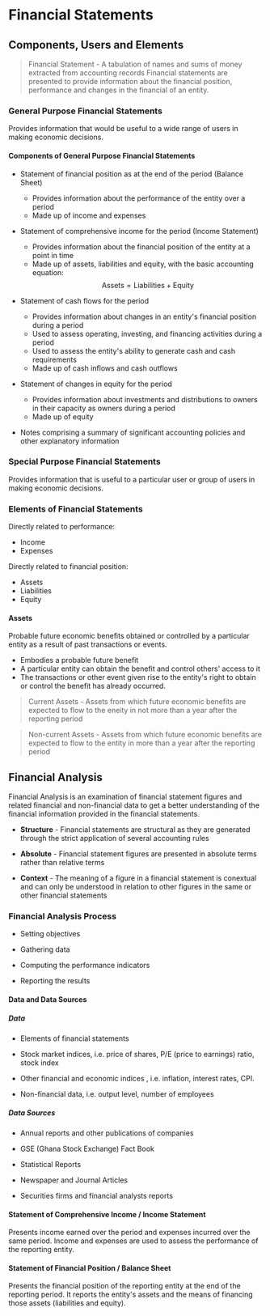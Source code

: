# Financial Statements

## Components, Users and Elements

> Financial Statement - A tabulation of names and sums of money extracted from accounting records
> Financial statements are presented to provide information about the financial position, performance and changes in the financial of an entity.

### General Purpose Financial Statements

Provides information that would be useful to a wide range of users in making economic decisions.

#### Components of General Purpose Financial Statements

- Statement of financial position as at the end of the period (Balance Sheet) 
    - Provides information about the performance of the entity over a period
    - Made up of income and expenses

- Statement of comprehensive income for the period (Income Statement)
    - Provides information about the financial position of the entity at a point in time
    - Made up of assets, liabilities and equity, with the basic accounting equation:
    $$
    \text{Assets} = \text{Liabilities} + \text{Equity}
    $$

- Statement of cash flows for the period
    - Provides information about changes in an entity's financial position during a period 
    - Used to assess operating, investing, and financing activities during a period 
    - Used to assess the entity's ability to generate cash and cash requirements
    - Made up of cash inflows and cash outflows

- Statement of changes in equity for the period
    - Provides information about investments and distributions to owners in their capacity as owners during a period 
    - Made up of equity

- Notes comprising a summary of significant accounting policies and other explanatory information

### Special Purpose Financial Statements

Provides information that is useful to a particular user or group of users in making economic decisions.

### Elements of Financial Statements

Directly related to performance:

- Income
- Expenses

Directly related to financial position:
- Assets
- Liabilities
- Equity

#### Assets

Probable future economic benefits obtained or controlled by a particular entity as a result of past transactions or events. 

- Embodies a probable future benefit
- A particular entity can obtain the benefit and control others' access to it
- The transactions or other event given rise to the entity's right to obtain or control the benefit has already occurred.

> Current Assets - Assets from which future economic benefits are expected to flow to the eneity in not more than a year after the reporting period 

> Non-current Assets - Assets from which future economic benefits are expected to flow to the entity in more than a year after the reporting period 

## Financial Analysis

Financial Analysis is an examination of financial statement figures and related financial and non-financial data to get a better understanding of the financial information provided in the financial statements.

-  **Structure** - Financial statements are structural as they are generated through the strict application of several accounting rules

- **Absolute** - Financial statement figures are presented in absolute terms rather than relative terms

- **Context** - The meaning of a figure in a financial statement is conextual and can only be understood in relation to other figures in the same or other financial statements

### Financial Analysis Process

- Setting objectives

- Gathering data

- Computing the performance indicators

- Reporting the results

#### Data and Data Sources

##### Data

- Elements of financial statements

- Stock market indices, i.e. price of shares, P/E (price to earnings) ratio, stock index
 
- Other financial and economic indices , i.e. inflation, interest rates, CPI.

- Non-financial data, i.e. output level, number of employees

##### Data Sources

- Annual reports and other publications of companies

- GSE (Ghana Stock Exchange) Fact Book

- Statistical Reports

- Newspaper and Journal Articles

- Securities firms  and financial analysts reports

#### Statement of Comprehensive Income / Income Statement

Presents income earned over the period and expenses incurred over the same period. Income and expenses are used to assess the performance of the reporting entity. 

#### Statement of Financial Position / Balance Sheet

Presents the financial position of the reporting entity at the end of the reporting period. It reports the entity's assets and the means of financing those assets (liabilities and equity).
